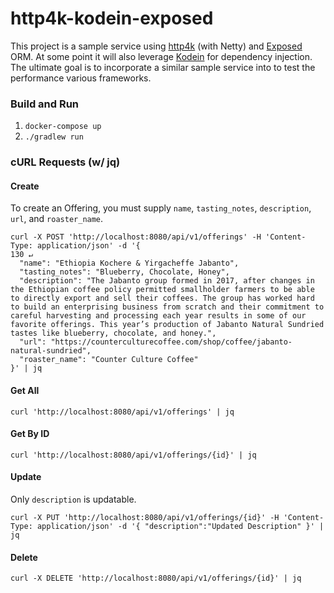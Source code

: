 # http4k-kodein-exposed
This project is a sample service using [http4k](https://www.http4k.org/) (with Netty) and 
[Exposed](https://github.com/JetBrains/Exposed) ORM. At some point it will also leverage [Kodein](https://kodein.org/di/) 
for dependency injection. The ultimate goal is to incorporate a similar sample service into []() to test the performance 
various frameworks.

### Build and Run
1. `docker-compose up`
2. `./gradlew run`

### cURL Requests (w/ jq)
#### Create
To create an Offering, you must supply `name`, `tasting_notes`, `description`, `url`, and `roaster_name`.
```
curl -X POST 'http://localhost:8080/api/v1/offerings' -H 'Content-Type: application/json' -d '{                                                                            130 ↵
  "name": "Ethiopia Kochere & Yirgacheffe Jabanto",
  "tasting_notes": "Blueberry, Chocolate, Honey",
  "description": "The Jabanto group formed in 2017, after changes in the Ethiopian coffee policy permitted smallholder farmers to be able to directly export and sell their coffees. The group has worked hard to build an enterprising business from scratch and their commitment to careful harvesting and processing each year results in some of our favorite offerings. This year’s production of Jabanto Natural Sundried tastes like blueberry, chocolate, and honey.",
  "url": "https://counterculturecoffee.com/shop/coffee/jabanto-natural-sundried",
  "roaster_name": "Counter Culture Coffee"
}' | jq
```

#### Get All
```
curl 'http://localhost:8080/api/v1/offerings' | jq
```

#### Get By ID
```
curl 'http://localhost:8080/api/v1/offerings/{id}' | jq
```

#### Update
Only `description` is updatable.
```
curl -X PUT 'http://localhost:8080/api/v1/offerings/{id}' -H 'Content-Type: application/json' -d '{ "description":"Updated Description" }' | jq
```

#### Delete
```
curl -X DELETE 'http://localhost:8080/api/v1/offerings/{id}' | jq
```